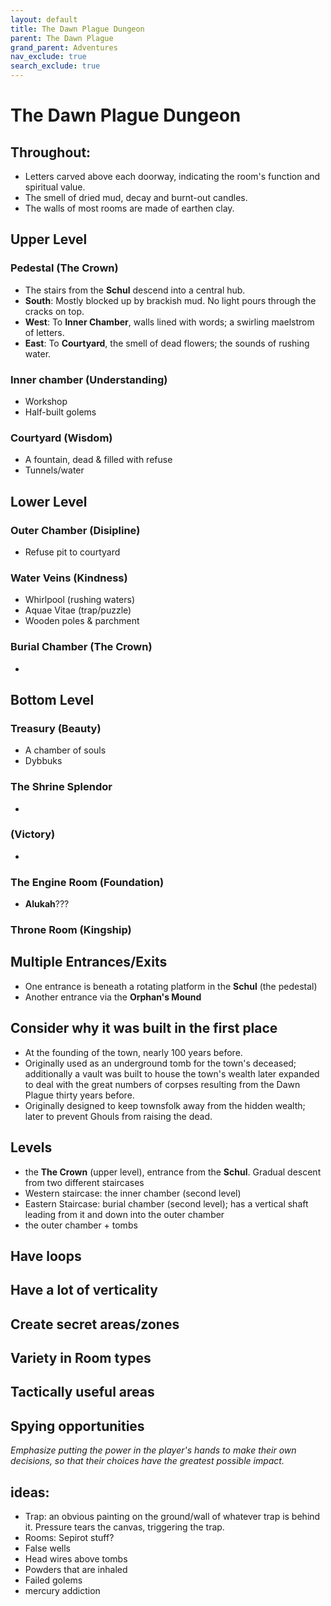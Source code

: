 ```yaml
---
layout: default
title: The Dawn Plague Dungeon
parent: The Dawn Plague
grand_parent: Adventures
nav_exclude: true
search_exclude: true
---
```


# The Dawn Plague Dungeon

## Throughout:
- Letters carved above each doorway, indicating the room's function and spiritual value.
- The smell of dried mud, decay and burnt-out candles.
- The walls of most rooms are made of earthen clay.

## Upper Level
### Pedestal (**The Crown**)
- The stairs from the **Schul** descend into a central hub.
- **South**: Mostly blocked up by brackish mud. No light pours through the cracks on top.  
- **West**: To **Inner Chamber**, walls lined with words; a swirling maelstrom of letters.
- **East**: To **Courtyard**, the smell of dead flowers; the sounds of rushing water.

### Inner chamber (**Understanding**)
- Workshop
- Half-built golems

### Courtyard (**Wisdom**)
- A fountain, dead & filled with refuse
- Tunnels/water

## Lower Level
### Outer Chamber (**Disipline**)
- Refuse pit to courtyard

### Water Veins (**Kindness**)
- Whirlpool (rushing waters)
- Aquae Vitae (trap/puzzle)
- Wooden poles & parchment

### Burial Chamber (**The Crown**)
-

## Bottom Level
### Treasury (**Beauty**)
- A chamber of souls
- Dybbuks

### The Shrine **Splendor**
-

### (**Victory**)
-

### The Engine Room (**Foundation**)
- **Alukah**???

### Throne Room (**Kingship**)

## Multiple Entrances/Exits
- One entrance is beneath a rotating platform in the **Schul** (the pedestal)
- Another entrance via the **Orphan's Mound**

## Consider why it was built in the first place
- At the founding of the town, nearly 100 years before.
- Originally used as an underground tomb for the town's deceased; additionally a vault was built to house the town's wealth later expanded to deal with the great numbers of corpses resulting from the Dawn Plague thirty years before.
- Originally designed to keep townsfolk away from the hidden wealth; later to prevent Ghouls from raising the dead.

## Levels
- the **The Crown** (upper level), entrance from the **Schul**. Gradual descent from two different staircases
- Western staircase: the inner chamber (second level)
- Eastern Staircase: burial chamber (second level); has a vertical shaft leading from it and down into the outer chamber
- the outer chamber + tombs

## Have loops

## Have a lot of verticality

## Create secret areas/zones

## Variety in Room types

## Tactically useful areas

## Spying opportunities

_Emphasize putting the power in the player's hands to make their own decisions, so that their choices have the greatest possible impact._

## ideas:
- Trap: an obvious painting on the ground/wall of whatever trap is behind it. Pressure tears the canvas, triggering the trap.
- Rooms: Sepirot stuff?
- False wells
- Head wires above tombs
- Powders that are inhaled
- Failed golems
- mercury addiction
